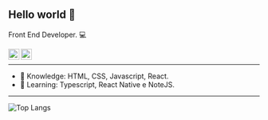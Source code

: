 ## Hello world  👋

Front End Developer. :computer:

<a target="_blank" href="https://www.linkedin.com/in/jvmsantos/">
  <img align="left" alt="LinkdeIN" width="22px" src="https://cdn.jsdelivr.net/npm/simple-icons@v3/icons/linkedin.svg" />
</a>

<a target="_blank" href="mailto:jvmsantos13@gmail.com">
  <img align="left" alt="Gmail" width="22px" src="https://cdn.jsdelivr.net/npm/simple-icons@v3/icons/gmail.svg" />
</a>

<br /> <hr>

- :pushpin: Knowledge: HTML, CSS, Javascript, React.
- :blue_book: Learning: Typescript, React Native e NoteJS.

<hr>

![Top Langs](https://github-readme-stats.vercel.app/api/top-langs/?username=joao-monteiro-santos&show_icons=true&theme=highcontrast)
